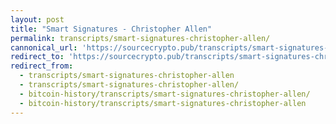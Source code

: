 ```yaml
---
layout: post
title: "Smart Signatures - Christopher Allen"
permalink: transcripts/smart-signatures-christopher-allen/
cannonical_url: 'https://sourcecrypto.pub/transcripts/smart-signatures-christopher-allen/'
redirect_to: 'https://sourcecrypto.pub/transcripts/smart-signatures-christopher-allen/'
redirect_from: 
  - transcripts/smart-signatures-christopher-allen
  - transcripts/smart-signatures-christopher-allen/
  - bitcoin-history/transcripts/smart-signatures-christopher-allen/
  - bitcoin-history/transcripts/smart-signatures-christopher-allen
---
```


